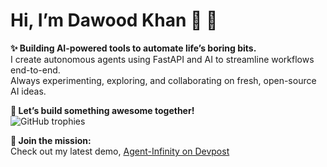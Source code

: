 # Hi, I’m Dawood Khan 👋 🚀

**✨ Building AI-powered tools to automate life’s boring bits.**  
I create autonomous agents using FastAPI and AI to streamline workflows end-to-end.  
Always experimenting, exploring, and collaborating on fresh, open-source AI ideas.

**🌟 Let’s build something awesome together!**  
![GitHub trophies](https://github-profile-trophy.vercel.app/?username=dawoodkhan92&theme=flat)

**🤝 Join the mission:**  
Check out my latest demo, [Agent-Infinity on Devpost](https://devpost.com/dawoodkhan92)
